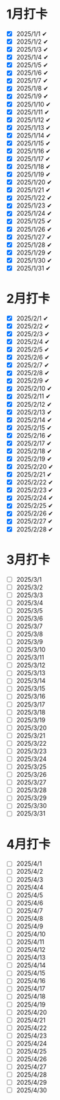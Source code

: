 # 1月打卡

- [x] 2025/1/1 ✔
- [x] 2025/1/2 ✔
- [x] 2025/1/3 ✔
- [x] 2025/1/4 ✔
- [x] 2025/1/5 ✔
- [x] 2025/1/6 ✔
- [x] 2025/1/7 ✔
- [x] 2025/1/8 ✔
- [x] 2025/1/9 ✔
- [x] 2025/1/10 ✔
- [x] 2025/1/11 ✔
- [x] 2025/1/12 ✔
- [x] 2025/1/13 ✔
- [x] 2025/1/14 ✔
- [x] 2025/1/15 ✔
- [x] 2025/1/16 ✔
- [x] 2025/1/17 ✔
- [x] 2025/1/18 ✔
- [x] 2025/1/19 ✔
- [x] 2025/1/20 ✔
- [x] 2025/1/21 ✔
- [x] 2025/1/22 ✔
- [x] 2025/1/23 ✔
- [x] 2025/1/24 ✔
- [x] 2025/1/25 ✔
- [x] 2025/1/26 ✔ 
- [x] 2025/1/27 ✔
- [x] 2025/1/28 ✔
- [x] 2025/1/29 ✔
- [x] 2025/1/30 ✔
- [x] 2025/1/31 ✔

# 2月打卡

- [x] 2025/2/1 ✔
- [x] 2025/2/2 ✔
- [x] 2025/2/3 ✔
- [x] 2025/2/4 ✔
- [x] 2025/2/5 ✔
- [x] 2025/2/6 ✔
- [x] 2025/2/7 ✔
- [x] 2025/2/8 ✔
- [x] 2025/2/9 ✔
- [x] 2025/2/10 ✔
- [x] 2025/2/11 ✔ 
- [x] 2025/2/12 ✔
- [x] 2025/2/13 ✔
- [x] 2025/2/14 ✔
- [x] 2025/2/15 ✔
- [x] 2025/2/16 ✔
- [x] 2025/2/17 ✔
- [x] 2025/2/18 ✔
- [x] 2025/2/19 ✔
- [x] 2025/2/20 ✔
- [x] 2025/2/21 ✔
- [x] 2025/2/22 ✔
- [x] 2025/2/23 ✔
- [x] 2025/2/24 ✔
- [x] 2025/2/25 ✔
- [x] 2025/2/26 ✔
- [x] 2025/2/27 ✔
- [x] 2025/2/28 ✔

# 3月打卡

- [ ] 2025/3/1
- [ ] 2025/3/2
- [ ] 2025/3/3
- [ ] 2025/3/4
- [ ] 2025/3/5
- [ ] 2025/3/6
- [ ] 2025/3/7
- [ ] 2025/3/8
- [ ] 2025/3/9
- [ ] 2025/3/10
- [ ] 2025/3/11
- [ ] 2025/3/12
- [ ] 2025/3/13
- [ ] 2025/3/14
- [ ] 2025/3/15
- [ ] 2025/3/16
- [ ] 2025/3/17
- [ ] 2025/3/18
- [ ] 2025/3/19
- [ ] 2025/3/20
- [ ] 2025/3/21
- [ ] 2025/3/22
- [ ] 2025/3/23
- [ ] 2025/3/24
- [ ] 2025/3/25
- [ ] 2025/3/26
- [ ] 2025/3/27
- [ ] 2025/3/28
- [ ] 2025/3/29
- [ ] 2025/3/30
- [ ] 2025/3/31

# 4月打卡

- [ ] 2025/4/1
- [ ] 2025/4/2
- [ ] 2025/4/3
- [ ] 2025/4/4
- [ ] 2025/4/5
- [ ] 2025/4/6
- [ ] 2025/4/7
- [ ] 2025/4/8
- [ ] 2025/4/9
- [ ] 2025/4/10
- [ ] 2025/4/11
- [ ] 2025/4/12
- [ ] 2025/4/13
- [ ] 2025/4/14
- [ ] 2025/4/15
- [ ] 2025/4/16
- [ ] 2025/4/17
- [ ] 2025/4/18
- [ ] 2025/4/19
- [ ] 2025/4/20
- [ ] 2025/4/21
- [ ] 2025/4/22
- [ ] 2025/4/23
- [ ] 2025/4/24
- [ ] 2025/4/25
- [ ] 2025/4/26
- [ ] 2025/4/27
- [ ] 2025/4/28
- [ ] 2025/4/29
- [ ] 2025/4/30
